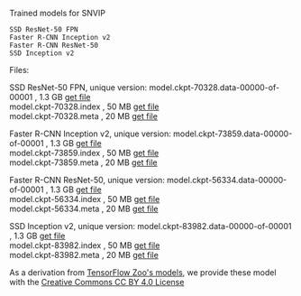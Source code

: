Trained models for SNVIP

    SSD ResNet-50 FPN  
    Faster R-CNN Inception v2  
    Faster R-CNN ResNet-50  
    SSD Inception v2  

Files:

SSD ResNet-50 FPN, unique version: 
model.ckpt-70328.data-00000-of-00001 , 1.3 GB [get file](https://drive.google.com/file/)  
model.ckpt-70328.index , 50 MB [get file](https://drive.google.com/file/)  
model.ckpt-70328.meta , 20 MB [get file](https://drive.google.com/file/)  


Faster R-CNN Inception v2, unique version: 
model.ckpt-73859.data-00000-of-00001 , 1.3 GB [get file](https://drive.google.com/file/)  
model.ckpt-73859.index , 50 MB [get file](https://drive.google.com/file/)  
model.ckpt-73859.meta , 20 MB [get file](https://drive.google.com/file/)    


Faster R-CNN ResNet-50, unique version: 
model.ckpt-56334.data-00000-of-00001 , 1.3 GB [get file](https://drive.google.com/file/)  
model.ckpt-56334.index , 50 MB [get file](https://drive.google.com/file/)  
model.ckpt-56334.meta , 20 MB [get file](https://drive.google.com/file/)   


SSD Inception v2, unique version: 
model.ckpt-83982.data-00000-of-00001 , 1.3 GB [get file](https://drive.google.com/file/)  
model.ckpt-83982.index , 50 MB [get file](https://drive.google.com/file/)  
model.ckpt-83982.meta , 20 MB [get file](https://drive.google.com/file/)  
    

As a derivation from [TensorFlow Zoo's models](https://github.com/tensorflow/models/blob/master/research/object_detection/g3doc/detection_model_zoo.md), we provide these model with the [Creative Commons CC BY 4.0 License](http://creativecommons.org/licenses/by/4.0/)
